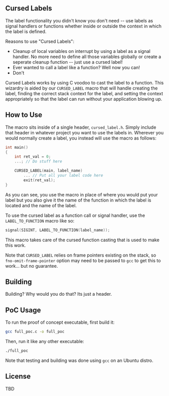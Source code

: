 ## Cursed Labels

The label functionality you didn't know you don't need -- use labels as signal handlers or functions whether inside or outside the context in which the label is defined. 

Reasons to use "Cursed Labels":
* Cleanup of local variables on interrupt by using a label as a signal handler. No more need to define all those variables globally or create a seperate cleanup function -- just use a cursed label!
* Ever wanted to call a label like a function? Well now you can!
* Don't

Cursed Labels works by using C voodoo to cast the label to a function. This wizardry is aided by our `CURSED_LABEL` macro that will handle creating the label, finding the correct stack context for the label, and setting the context appropriately so that the label can run without your application blowing up.

## How to Use

The macro sits inside of a single header, `cursed_label.h`. Simply include that header in whatever project you want to use the labels in. Wherever you would normally create a label, you instead will use the macro as follows:
```C++
int main()
{
    int ret_val = 0;
    ...; // Do stuff here

    CURSED_LABEL(main, label_name)
        ... // Put all your label code here
        exit(ret_val);
}
```
As you can see, you use the macro in place of where you would put your label but you also give it the name of the function in which the label is located and the name of the label.

To use the cursed label as a function call or signal handler, use the `LABEL_TO_FUNCTION` macro like so:
```c++
signal(SIGINT, LABEL_TO_FUNCTION(label_name));
```
This macro takes care of the cursed function casting that is used to make this work.

Note that `CURSED_LABEL` relies on frame pointers existing on the stack, so `fno-omit-frame-pointer` option may need to be passed to `gcc` to get this to work... but no guarantee.

## Building
Building? Why would you do that? Its just a header.

## PoC Usage

To run the proof of concept executable, first build it:
```sh
gcc full_poc.c -o full_poc
```

Then, run it like any other executable:
```sh
./full_poc
```
Note that testing and building was done using `gcc` on an Ubuntu distro.

## License

TBD
